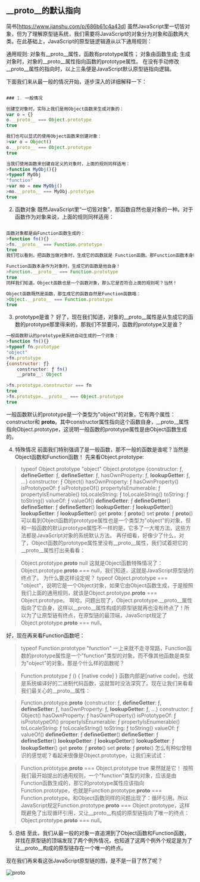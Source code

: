 ## __proto__的默认指向 	


简书[https://www.jianshu.com/p/686b61c4a43d]
虽然JavaScript里一切皆对象，但为了理解原型链系统，我们需要将JavaScript的对象分为对象和函数两大类。在此基础上，JavaScript的原型链逻辑遵从以下通用规则：

通用规则:
对象有__proto__属性，函数有prototype属性；
对象由函数生成;
生成对象时，对象的__proto__属性指向函数的prototype属性。
在没有手动修改__proto__属性的指向时，以上三条便是JavaScript默认原型链指向逻辑。

下面我们来从最一般的情况开始，逐步深入的详细解释一下：
```js

### 1. 一般情况

创建空对象时，实际上我们是用Object函数来生成对象的：
var o = {}
o.__proto__ === Object.prototype
true

我们也可以显式的使用Object函数来创建对象：
>var o = Object()
o.__proto__ === Object.prototype
true

当我们使用函数来创建自定义的对象时，上面的规则同样适用：
>function MyObj(){}
>typeof MyObj
"function"
>var mo = new MyObj()
>mo.__proto__ === MyObj.prototype
true
```
2. 函数对象
既然JavaScript里“一切皆对象”，那函数自然也是对象的一种。对于函数作为对象来说，上面的规则同样适用：
```js

函数对象都是由Function函数生成的：
>function fn(){}
>fn.__proto__ === Function.prototype
true
我们可以看到，把函数当做对象时，生成它的函数就是 Function函数。那Function函数本身呢？同样适用！

Function函数本身作为对象时，生成它的函数是他自身！
>Function.__proto__ === Function.prototype
true
同样我们知道，Object函数也是一个函数对象，那么它是否符合上面的规则呢？当然！

Object函数既然是函数，那生成它的函数自然是Function函数咯：
>Object.__proto__ === Function.prototype
true
```
3. prototype是谁？
好了，现在我们知道，对象的__proto__属性是从生成它的函数的prototype那里得来的，那我们不禁要问，函数的prototype又是谁？
```js
一般函数默认的prototype是系统自动生成的一个对象：
>function fn(){}
>typeof fn.prototype
"object"
>fn.prototype
{constructor: ƒ}
    constructor: ƒ fn()
    __proto__: Object

>fn.prototype.constructor === fn
true
>fn.prototype.__proto__ === Object.prototype
true
```
一般函数默认的prototype是一个类型为"object"的对象，它有两个属性：constructor和 __proto__。其中constructor属性指向这个函数自身，__proto__属性指向Object.prototype，这说明一般函数的prototype属性是由Object函数生成的。


4. 特殊情况
前面我们特别强调了是一般函数，那不一般的函数是谁呢？当然是Object函数和Function函数！
先来看Object.prototype:

>typeof Object.prototype
"object"
>Object.prototype
{constructor: ƒ, __defineGetter__: ƒ, __defineSetter__: ƒ, hasOwnProperty: ƒ, __lookupGetter__: ƒ, …}
    constructor: ƒ Object()
    hasOwnProperty: ƒ hasOwnProperty()
    isPrototypeOf: ƒ isPrototypeOf()
    propertyIsEnumerable: ƒ propertyIsEnumerable()
    toLocaleString: ƒ toLocaleString()
    toString: ƒ toString()
    valueOf: ƒ valueOf()
    __defineGetter__: ƒ __defineGetter__()
    __defineSetter__: ƒ __defineSetter__()
    __lookupGetter__: ƒ __lookupGetter__()
    __lookupSetter__: ƒ __lookupSetter__()
    get __proto__: ƒ __proto__()
    set __proto__: ƒ __proto__()
可以看到Object函数的prototype属性也是一个类型为"object"的对象，但和一般函数的默认prototype属性不一样的是，它多了一大堆方法，这些方法都是JavaScript对象的系统默认方法。
再仔细看，好像少了什么，对了，Object函数的prototype属性里没有__proto__属性，我们试着把它的__proto__属性打出来看看：

>Object.prototype.__proto__
null
这就是Object函数特殊情况了：Object.prototype.__proto__ === null，我们知道，这就是JavaScript原型链的终点了。
为什么要这样设定呢？
typeof Object.prototype === "object"，说明它是一个Object对象，如果它由Object函数生成，于是按照我们上面的通用规则，就该是Object.prototype.__proto__ === Object.prototype。
啊哈，问题出现了，Object.prototype.__proto__属性指向了它自身，这样以__proto__属性构成的原型链就再也没有终点了！所以为了让原型链有终点，在原型链的最顶端，JavaScript规定了Object.prototype.__proto__ === null。

好，现在再来看Function函数吧：

>typeof Function.prototype
"function"
一上来就不走寻常路，Function函数的prototype属性是一个"function"类型的对象，而不像其他函数是类型为"object"的对象。那是个什么样的函数呢？

>Function.prototype
ƒ () { [native code] }
函数内部是[native code]，也就是系统编译好的二进制代码函数，这就暂时没法深究了。现在让我们来看看我们最关心的__proto__属性：

>Function.prototype.__proto__
{constructor: ƒ, __defineGetter__: ƒ, __defineSetter__: ƒ, hasOwnProperty: ƒ, __lookupGetter__: ƒ, …}
    constructor: ƒ Object()
    hasOwnProperty: ƒ hasOwnProperty()
    isPrototypeOf: ƒ isPrototypeOf()
    propertyIsEnumerable: ƒ propertyIsEnumerable()
    toLocaleString: ƒ toLocaleString()
    toString: ƒ toString()
    valueOf: ƒ valueOf()
    __defineGetter__: ƒ __defineGetter__()
    __defineSetter__: ƒ __defineSetter__()
    __lookupGetter__: ƒ __lookupGetter__()
    __lookupSetter__: ƒ __lookupSetter__()
    get __proto__: ƒ __proto__()
    set __proto__: ƒ __proto__()
怎么有种似曾相识的感觉呢？看起来很像是Object.prototype，让我们来试试：

>Function.prototype.__proto__ === Object.prototype
true
果然就是它！
按照我们最开始提出的通用规则，一个"function"类型的对象，应该是由Function函数生成的，那它的prototype属性应该指向Function.prototype，也就是Function.prototype.__proto__ === Function.prototype。和Object函数同样的问题出现了：循环引用。所以JavaScript规定Function.prototype.__proto__ === Object.prototype，这样既避免了出现循环引用，又让__proto__构成的原型链指向了唯一的终点：Object.prototype.__proto__ === null。

5. 总结
至此，我们从最一般的对象一直追溯到了Object函数和Function函数，并找在原型链的顶端发现了两个例外情况，也知道了这两个例外个规定是为了让__proto__构成的原型链存在一个唯一的终点。

现在我们再来看这张JavaScript原型链的图，是不是一目了然了呢？

![__proto__](https://upload-images.jianshu.io/upload_images/13902845-babea8f0cde0d791.jpg?imageMogr2/auto-orient/strip|imageView2/2/w/1200/format/webp)